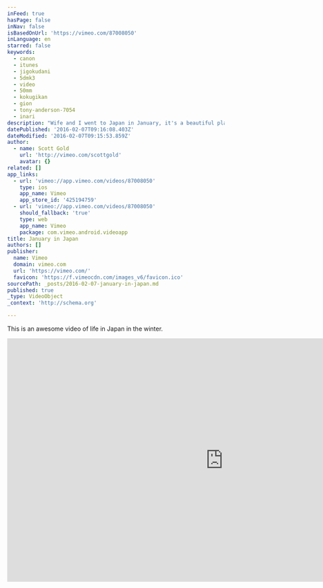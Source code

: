 ```yaml
---
inFeed: true
hasPage: false
inNav: false
isBasedOnUrl: 'https://vimeo.com/87008050'
inLanguage: en
starred: false
keywords:
  - canon
  - itunes
  - jigokudani
  - 5dmk3
  - video
  - 50mm
  - kokugikan
  - gion
  - tony-anderson-7054
  - inari
description: "Wife and I went to Japan in January, it's a beautiful place and a beautiful culture. Music: Daughters by Tony Anderson."
datePublished: '2016-02-07T09:16:08.403Z'
dateModified: '2016-02-07T09:15:53.859Z'
author:
  - name: Scott Gold
    url: 'http://vimeo.com/scottgold'
    avatar: {}
related: []
app_links:
  - url: 'vimeo://app.vimeo.com/videos/87008050'
    type: ios
    app_name: Vimeo
    app_store_id: '425194759'
  - url: 'vimeo://app.vimeo.com/videos/87008050'
    should_fallback: 'true'
    type: web
    app_name: Vimeo
    package: com.vimeo.android.videoapp
title: January in Japan
authors: []
publisher:
  name: Vimeo
  domain: vimeo.com
  url: 'https://vimeo.com/'
  favicon: 'https://f.vimeocdn.com/images_v6/favicon.ico'
sourcePath: _posts/2016-02-07-january-in-japan.md
published: true
_type: VideoObject
_context: 'http://schema.org'

---
```

This is an awesome video of life in Japan in the winter. 

<iframe src="https://cdn.embedly.com/widgets/media.html?src=https%3A%2F%2Fplayer.vimeo.com%2Fvideo%2F87008050&amp;url=https%3A%2F%2Fvimeo.com%2F87008050&amp;image=http%3A%2F%2Fi.vimeocdn.com%2Fvideo%2F466678675_1280.jpg&amp;key=b7d04c9b404c499eba89ee7072e1c4f7&amp;type=text%2Fhtml&amp;schema=vimeo" width="1000" height="563" scrolling="no" frameborder="0" allowfullscreen="allowfullscreen" style=""></iframe>